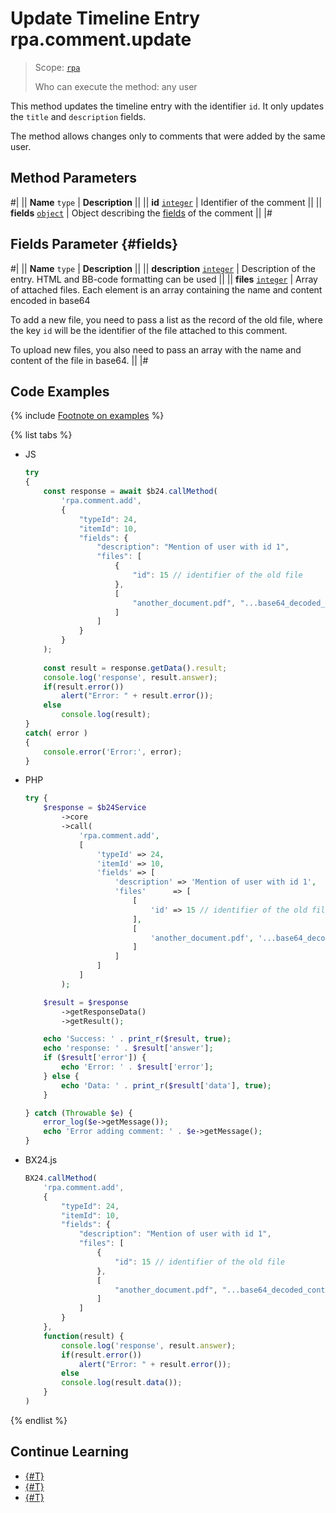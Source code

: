 # Update Timeline Entry rpa.comment.update

> Scope: [`rpa`](../../../scopes/permissions.md)
>
> Who can execute the method: any user

This method updates the timeline entry with the identifier `id`. It only updates the `title` and `description` fields.

The method allows changes only to comments that were added by the same user.

## Method Parameters

#|
|| **Name**
`type` | **Description** ||
|| **id** 
[`integer`](../../../data-types.md) | Identifier of the comment ||
|| **fields** 
[`object`](../../../data-types.md) | Object describing the [fields](#fields) of the comment ||
|#

## Fields Parameter {#fields}

#|
|| **Name**
`type` | **Description** ||
|| **description** 
[`integer`](../../../data-types.md) | Description of the entry. HTML and BB-code formatting can be used ||
|| **files** 
[`integer`](../../../data-types.md) | Array of attached files. Each element is an array containing the name and content encoded in base64

To add a new file, you need to pass a list as the record of the old file, where the key `id` will be the identifier of the file attached to this comment.

To upload new files, you also need to pass an array with the name and content of the file in base64. ||
|#

## Code Examples

{% include [Footnote on examples](../../../../_includes/examples.md) %}

{% list tabs %}

- JS


    ```js
    try
    {
    	const response = await $b24.callMethod(
    		'rpa.comment.add',
    		{
    			"typeId": 24,
    			"itemId": 10,
    			"fields": {
    				"description": "Mention of user with id 1",
    				"files": [
    					{
    						"id": 15 // identifier of the old file
    					},
    					[
    						"another_document.pdf", "...base64_decoded_content..."
    					]
    				]
    			}
    		}
    	);
    	
    	const result = response.getData().result;
    	console.log('response', result.answer);
    	if(result.error())
    		alert("Error: " + result.error());
    	else
    		console.log(result);
    }
    catch( error )
    {
    	console.error('Error:', error);
    }
    ```

- PHP


    ```php
    try {
        $response = $b24Service
            ->core
            ->call(
                'rpa.comment.add',
                [
                    'typeId' => 24,
                    'itemId' => 10,
                    'fields' => [
                        'description' => 'Mention of user with id 1',
                        'files'      => [
                            [
                                'id' => 15 // identifier of the old file
                            ],
                            [
                                'another_document.pdf', '...base64_decoded_content...'
                            ]
                        ]
                    ]
                ]
            );
    
        $result = $response
            ->getResponseData()
            ->getResult();
    
        echo 'Success: ' . print_r($result, true);
        echo 'response: ' . $result['answer'];
        if ($result['error']) {
            echo 'Error: ' . $result['error'];
        } else {
            echo 'Data: ' . print_r($result['data'], true);
        }
    
    } catch (Throwable $e) {
        error_log($e->getMessage());
        echo 'Error adding comment: ' . $e->getMessage();
    }
    ```

- BX24.js

    ```js
    BX24.callMethod(
        'rpa.comment.add',
        {
            "typeId": 24,
            "itemId": 10,
            "fields": {
                "description": "Mention of user with id 1",
                "files": [
                    {
                        "id": 15 // identifier of the old file
                    },
                    [
                        "another_document.pdf", "...base64_decoded_content..."
                    ]
                ]
            }
        },
        function(result) {
            console.log('response', result.answer);
            if(result.error())
                alert("Error: " + result.error());
            else
            console.log(result.data());
        }
    )
    ```

{% endlist %}

## Continue Learning 

- [{#T}](./index.md)
- [{#T}](./rpa-comment-add.md)
- [{#T}](./rpa-comment-delete.md)